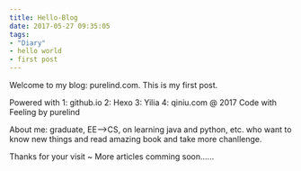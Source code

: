 ```yaml
---
title: Hello-Blog
date: 2017-05-27 09:35:05
tags:
- "Diary"
- hello world
- first post
---
```

Welcome to my blog: purelind.com. This is my first post.

Powered with 1: github.io 2: Hexo 3: Yilia 4: qiniu.com
@ 2017 Code with Feeling by purelind

About me: graduate, EE-->CS, on learning java and python, etc.
who want to know new things and read amazing book and take more chanllenge.

<!--more-->
Thanks for your visit ~
More articles comming soon......
